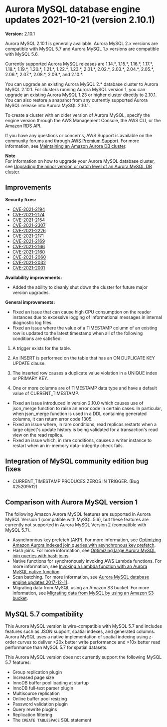 # Aurora MySQL database engine updates 2021\-10\-21 \(version 2\.10\.1\)<a name="AuroraMySQL.Updates.2101"></a><a name="2101"></a><a name="2.10.1"></a>

 **Version:** 2\.10\.1 

 Aurora MySQL 2\.10\.1 is generally available\. Aurora MySQL 2\.x versions are compatible with MySQL 5\.7 and Aurora MySQL 1\.x versions are compatible with MySQL 5\.6\. 

 Currently supported Aurora MySQL releases are 1\.14\.\*, 1\.15\.\*, 1\.16\.\*, 1\.17\.\*, 1\.18\.\*, 1\.19\.\*, 1\.20\.\*, 1\.21\.\*, 1\.22\.\*, 1\.23\.\*, 2\.01\.\*, 2\.02\.\*, 2\.03\.\*, 2\.04\.\*, 2\.05\.\*, 2\.06\.\*, 2\.07\.\*, 2\.08\.\*, 2\.09\.\*, and 2\.10\.\*\. 

 You can upgrade an existing Aurora MySQL 2\.\* database cluster to Aurora MySQL 2\.10\.1\. For clusters running Aurora MySQL version 1, you can upgrade an existing Aurora MySQL 1\.23 or higher cluster directly to 2\.10\.1\. You can also restore a snapshot from any currently supported Aurora MySQL release into Aurora MySQL 2\.10\.1\. 

 To create a cluster with an older version of Aurora MySQL, specify the engine version through the AWS Management Console, the AWS CLI, or the Amazon RDS API\. 

 If you have any questions or concerns, AWS Support is available on the community forums and through [AWS Premium Support](http://aws.amazon.com/support)\. For more information, see [Maintaining an Amazon Aurora DB cluster](USER_UpgradeDBInstance.Maintenance.md)\. 

**Note**  
 For information on how to upgrade your Aurora MySQL database cluster, see [Upgrading the minor version or patch level of an Aurora MySQL DB cluster](AuroraMySQL.Updates.Patching.md)\. 

## Improvements<a name="AuroraMySQL.Updates.2101.Improvements"></a>

 **Security fixes:** 
+ [CVE\-2021\-2194](https://cve.mitre.org/cgi-bin/cvename.cgi?name=CVE-2021-2194)
+ [CVE\-2021\-2174](https://cve.mitre.org/cgi-bin/cvename.cgi?name=CVE-2021-2174)
+ [CVE\-2021\-2154](https://cve.mitre.org/cgi-bin/cvename.cgi?name=CVE-2021-2154)
+  [CVE\-2021\-2307](https://cve.mitre.org/cgi-bin/cvename.cgi?name=CVE-2021-2307) 
+  [CVE\-2021\-2226](https://cve.mitre.org/cgi-bin/cvename.cgi?name=CVE-2021-2226) 
+  [CVE\-2021\-2171](https://cve.mitre.org/cgi-bin/cvename.cgi?name=CVE-2021-2171) 
+  [CVE\-2021\-2169](https://cve.mitre.org/cgi-bin/cvename.cgi?name=CVE-2021-2169) 
+  [CVE\-2021\-2166](https://cve.mitre.org/cgi-bin/cvename.cgi?name=CVE-2021-2166) 
+  [CVE\-2021\-2160](https://cve.mitre.org/cgi-bin/cvename.cgi?name=CVE-2021-2160) 
+  [CVE\-2021\-2060](https://cve.mitre.org/cgi-bin/cvename.cgi?name=CVE-2021-2060) 
+  [CVE\-2021\-2032](https://cve.mitre.org/cgi-bin/cvename.cgi?name=CVE-2021-2032) 
+  [CVE\-2021\-2001](https://cve.mitre.org/cgi-bin/cvename.cgi?name=CVE-2021-2001) 

 **Availability improvements:** 
+  Added the ability to cleanly shut down the cluster for future major version upgrades\. 

 **General improvements:** 
+  Fixed an issue that can cause high CPU consumption on the reader instances due to excessive logging of informational messages in internal diagnostic log files\. 
+  Fixed an issue where the value of a TIMESTAMP column of an existing row is updated to the latest timestamp when all of the following conditions are satisfied: 

  1. A trigger exists for the table\.

  1. An INSERT is performed on the table that has an ON DUPLICATE KEY UPDATE clause\.

  1. The inserted row causes a duplicate value violation in a UNIQUE index or PRIMARY KEY\.

  1. One or more columns are of TIMESTAMP data type and have a default value of CURRENT\_TIMESTAMP\.
+  Fixed an issue introduced in version 2\.10\.0 which causes use of json\_merge function to raise an error code in certain cases\. In particular, when json\_merge function is used in a DDL containing generated columns, it can return error code 1305\. 
+  Fixed an issue where, in rare conditions, read replicas restarts when a large object's update history is being validated for a transaction's read view on the read replica\. 
+  Fixed an issue which, in rare conditions, causes a writer instance to restart when an in\-memory data\- integrity check fails\. 

## Integration of MySQL community edition bug fixes<a name="AuroraMySQL.Updates.2101.Patches"></a>
+  CURRENT\_TIMESTAMP PRODUCES ZEROS IN TRIGGER\. \(Bug \#25209512\) 

## Comparison with Aurora MySQL version 1<a name="AuroraMySQL.Updates.2101.Compare56"></a>

The following Amazon Aurora MySQL features are supported in Aurora MySQL Version 1 \(compatible with MySQL 5\.6\), but these features are currently not supported in Aurora MySQL Version 2 \(compatible with MySQL 5\.7\)\.
+ Asynchronous key prefetch \(AKP\)\. For more information, see [Optimizing Amazon Aurora indexed join queries with asynchronous key prefetch](AuroraMySQL.BestPractices.md#Aurora.BestPractices.AKP)\.
+ Hash joins\. For more information, see [Optimizing large Aurora MySQL join queries with hash joins](AuroraMySQL.BestPractices.md#Aurora.BestPractices.HashJoin)\.
+ Native functions for synchronously invoking AWS Lambda functions\. For more information, see [Invoking a Lambda function with an Aurora MySQL native function](AuroraMySQL.Integrating.Lambda.md#AuroraMySQL.Integrating.NativeLambda)\.
+ Scan batching\. For more information, see [Aurora MySQL database engine updates 2017\-12\-11](AuroraMySQL.Updates.20171211.md)\.
+ Migrating data from MySQL using an Amazon S3 bucket\. For more information, see [Migrating data from MySQL by using an Amazon S3 bucket](AuroraMySQL.Migrating.ExtMySQL.md#AuroraMySQL.Migrating.ExtMySQL.S3)\.

## MySQL 5\.7 compatibility<a name="AuroraMySQL.Updates.2101.Compatibility"></a>

This Aurora MySQL version is wire\-compatible with MySQL 5\.7 and includes features such as JSON support, spatial indexes, and generated columns\. Aurora MySQL uses a native implementation of spatial indexing using z\-order curves to deliver >20x better write performance and >10x better read performance than MySQL 5\.7 for spatial datasets\.

This Aurora MySQL version does not currently support the following MySQL 5\.7 features:
+ Group replication plugin
+ Increased page size
+ InnoDB buffer pool loading at startup
+ InnoDB full\-text parser plugin
+ Multisource replication
+ Online buffer pool resizing
+ Password validation plugin
+ Query rewrite plugins
+ Replication filtering
+ The `CREATE TABLESPACE` SQL statement